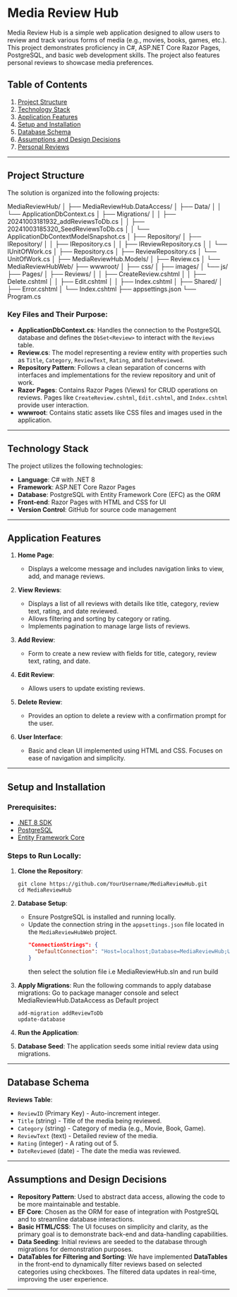 # Media Review Hub

Media Review Hub is a simple web application designed to allow users to review and track various forms of media (e.g., movies, books, games, etc.). This project demonstrates proficiency in C#, ASP.NET Core Razor Pages, PostgreSQL, and basic web development skills. The project also features personal reviews to showcase media preferences.

## Table of Contents
1. [Project Structure](#project-structure)
2. [Technology Stack](#technology-stack)
3. [Application Features](#application-features)
4. [Setup and Installation](#setup-and-installation)
5. [Database Schema](#database-schema)
6. [Assumptions and Design Decisions](#assumptions-and-design-decisions)
7. [Personal Reviews](#personal-reviews)

---

## Project Structure

The solution is organized into the following projects:

MediaReviewHub/
│
├── MediaReviewHub.DataAccess/
│   ├── Data/
│   │   └── ApplicationDbContext.cs
│   ├── Migrations/
│   │   ├── 20241003181932_addReviewsToDb.cs
│   │   ├── 20241003185320_SeedReviewsToDb.cs
│   │   └── ApplicationDbContextModelSnapshot.cs
│   ├── Repository/
│       ├── IRepository/
│       │   ├── IRepository.cs
│       │   ├── IReviewRepository.cs
│       │   └── IUnitOfWork.cs
│       ├── Repository.cs
│       ├── ReviewRepository.cs
│       └── UnitOfWork.cs
│
├── MediaReviewHub.Models/
│   ├── Review.cs
│
└── MediaReviewHubWeb/
    ├── wwwroot/
    │   ├── css/
    │   ├── images/
    │   └── js/
    ├── Pages/
    │   ├── Reviews/
    │   │   ├── CreateReview.cshtml
    │   │   ├── Delete.cshtml
    │   │   ├── Edit.cshtml
    │   │   ├── Index.cshtml
    │   ├── Shared/
    │   ├── Error.cshtml
    │   └── Index.cshtml
    ├── appsettings.json
    └── Program.cs

### Key Files and Their Purpose:
- **ApplicationDbContext.cs**: Handles the connection to the PostgreSQL database and defines the `DbSet<Review>` to interact with the `Reviews` table.
- **Review.cs**: The model representing a review entity with properties such as `Title`, `Category`, `ReviewText`, `Rating`, and `DateReviewed`.
- **Repository Pattern**: Follows a clean separation of concerns with interfaces and implementations for the review repository and unit of work.
- **Razor Pages**: Contains Razor Pages (Views) for CRUD operations on reviews. Pages like `CreateReview.cshtml`, `Edit.cshtml`, and `Index.cshtml` provide user interaction.
- **wwwroot**: Contains static assets like CSS files and images used in the application.

---

## Technology Stack

The project utilizes the following technologies:

- **Language**: C# with .NET 8
- **Framework**: ASP.NET Core Razor Pages
- **Database**: PostgreSQL with Entity Framework Core (EFC) as the ORM
- **Front-end**: Razor Pages with HTML and CSS for UI
- **Version Control**: GitHub for source code management

---

## Application Features

1. **Home Page**: 
   - Displays a welcome message and includes navigation links to view, add, and manage reviews.
   
2. **View Reviews**:
   - Displays a list of all reviews with details like title, category, review text, rating, and date reviewed.
   - Allows filtering and sorting by category or rating.
   - Implements pagination to manage large lists of reviews.

3. **Add Review**:
   - Form to create a new review with fields for title, category, review text, rating, and date.
   
4. **Edit Review**:
   - Allows users to update existing reviews.

5. **Delete Review**:
   - Provides an option to delete a review with a confirmation prompt for the user.

6. **User Interface**:
   - Basic and clean UI implemented using HTML and CSS. Focuses on ease of navigation and simplicity.

---

## Setup and Installation

### Prerequisites:
- [.NET 8 SDK](https://dotnet.microsoft.com/download/dotnet/8.0)
- [PostgreSQL](https://www.postgresql.org/download/)
- [Entity Framework Core](https://learn.microsoft.com/en-us/ef/core/)

### Steps to Run Locally:

1. **Clone the Repository**:
    ```
    git clone https://github.com/YourUsername/MediaReviewHub.git
    cd MediaReviewHub
    ```

2. **Database Setup**:
    - Ensure PostgreSQL is installed and running locally.
    - Update the connection string in the `appsettings.json` file located in the `MediaReviewHubWeb` project.
      ```json
      "ConnectionStrings": {
        "DefaultConnection": "Host=localhost;Database=MediaReviewHub;Username=your_username;Password=your_password"
      }
      ```
      then select the solution file i.e MediaReviewHub.sln and run build

3. **Apply Migrations**:
    Run the following commands to apply database migrations:
    Go to package manager console and select MediaReviewHub.DataAccess as Default project 
    ```Package manager console
    add-migration addReviewToDb
    update-database
    ```

5. **Run the Application**:
    
6. **Database Seed**:
    The application seeds some initial review data using migrations.

---

## Database Schema

**Reviews Table**:
- `ReviewID` (Primary Key) - Auto-increment integer.
- `Title` (string) - Title of the media being reviewed.
- `Category` (string) - Category of media (e.g., Movie, Book, Game).
- `ReviewText` (text) - Detailed review of the media.
- `Rating` (integer) - A rating out of 5.
- `DateReviewed` (date) - The date the media was reviewed.

---

## Assumptions and Design Decisions

- **Repository Pattern**: Used to abstract data access, allowing the code to be more maintainable and testable.
- **EF Core**: Chosen as the ORM for ease of integration with PostgreSQL and to streamline database interactions.
- **Basic HTML/CSS**: The UI focuses on simplicity and clarity, as the primary goal is to demonstrate back-end and data-handling capabilities.
- **Data Seeding**: Initial reviews are seeded to the database through migrations for demonstration purposes.
- **DataTables for Filtering and Sorting**: We have implemented **DataTables** in the front-end to dynamically filter reviews based on selected categories using checkboxes. The filtered data updates in real-time, improving the user experience.

---




